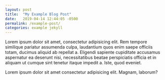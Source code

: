 ```yaml
---
layout: post
title:  "My Example Blog Post"
date:   2019-04-14 12:44:05 -0500
permalink: /example-post/
categories: example jekyll 
---
```


<p>Lorem ipsum dolor sit amet, consectetur adipisicing elit. Rem tempore similique pariatur assumenda culpa, laudantium quos enim saepe officiis totam, ducimus aliquid ab repellat a. Eligendi sapiente cupiditate accusamus aspernatur ea deserunt nisi, necessitatibus beatae perspiciatis officia et in aliquam ut cumque sint tenetur itaque impedit a. Iste, quod eveniet.</p>

<p>Lorem ipsum dolor sit amet consectetur adipisicing elit. Magnam, laborum?</p>